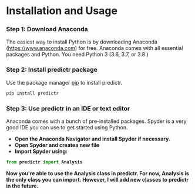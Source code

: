 # Installation and Usage
### Step 1: Download Anaconda
The easiest way to install Python is by downloading Anaconda (https://www.anaconda.com) for free. Anaconda comes with all essential packages and Python. You need Python 3 (3.6, 3.7, or 3.8 )
### Step 2: Install predictr package
Use the package manager [pip](https://pip.pypa.io/en/stable/) to install predictr.
```bash
pip install predictr
```
### Step 3: Use predictr in an IDE or text editor
Anaconda comes with a bunch of pre-installed packages. Spyder is a very good IDE you can use to get started using Python.<b>
- Open the Anaconda Navigator and install Spyder if necessary.
- Open Spyder and createa new file
- Import Spyder using:
```python
from predictr import Analysis
```
Now you're able to use the Analysis class in predictr. For now, Analysis is the only class you can import. However, I will add new classes to predictr in the future.
